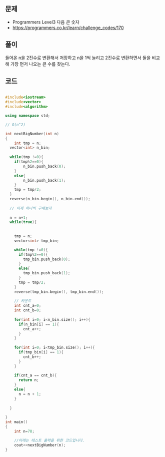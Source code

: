 ## 문제

- Programmers Level3 다음 큰 숫자
- https://programmers.co.kr/learn/challenge_codes/170

## 풀이

들어온 n을 2진수로 변환해서 저장하고 n을 1씩 늘리고 2진수로 변환하면서 둘을 비교해 가장 먼저 나오는 큰 수를 찾는다.

## 코드

```cpp

#include<iostream>
#include<vector>
#include<algorithm>

using namespace std;

// O(n^2)

int nextBigNumber(int n)
{
	int tmp = n;
  vector<int> n_bin;
  
  while(tmp !=0){
    if(tmp%2==0){
    	n_bin.push_back(0);
    }
    else{
    	n_bin.push_back(1);
    }
    tmp = tmp/2;
  }
  reverse(n_bin.begin(), n_bin.end());
  
  // 이제 하나씩 구해보자
  
  n = n+1;
  while(true){
    
    
    tmp = n;
    vector<int> tmp_bin;

    while(tmp !=0){
      if(tmp%2==0){
        tmp_bin.push_back(0);
      }
      else{
        tmp_bin.push_back(1);
      }
      tmp = tmp/2;
    }
    reverse(tmp_bin.begin(), tmp_bin.end());
    
    // 카운트
    int cnt_a=0;
    int cnt_b=0;
    
    for(int i=0; i<n_bin.size(); i++){
      if(n_bin[i] == 1){
      	cnt_a++;
      }
    }
    
    for(int i=0; i<tmp_bin.size(); i++){
      if(tmp_bin[i] == 1){
      	cnt_b++;
      }
    }
    
    if(cnt_a == cnt_b){
      return n;
    }
    else{
      n = n + 1;
    }
    
  }
  
}
int main()
{
	int n=78;

	//아래는 테스트 출력을 위한 코드입니다.
	cout<<nextBigNumber(n);
}


```
